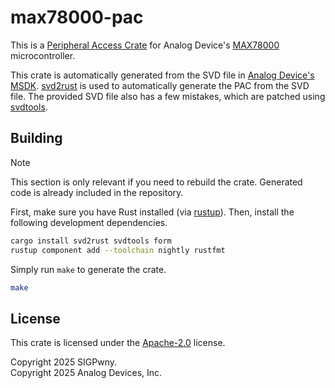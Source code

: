 # max78000-pac
This is a [Peripheral Access Crate](https://docs.rust-embedded.org/book/start/registers.html) for Analog Device's [MAX78000](https://www.analog.com/products/max78000.html) microcontroller.

This crate is automatically generated from the SVD file in [Analog Device's MSDK](https://github.com/analogdevicesinc/msdk). [svd2rust](https://github.com/rust-embedded/svd2rust) is used to automatically generate the PAC from the SVD file. The provided SVD file also has a few mistakes, which are patched using [svdtools](https://github.com/rust-embedded/svdtools).

## Building

> [!NOTE]
> This section is only relevant if you need to rebuild the crate. Generated code is already included in the repository.

First, make sure you have Rust installed (via [rustup](https://rustup.rs/)). Then, install the following development dependencies.

```bash
cargo install svd2rust svdtools form
rustup component add --toolchain nightly rustfmt
```

Simply run `make` to generate the crate.

```bash
make
```

## License
This crate is licensed under the [Apache-2.0](./LICENSE) license.

Copyright 2025 SIGPwny.  
Copyright 2025 Analog Devices, Inc.

